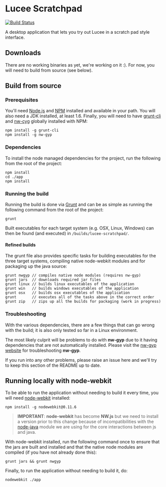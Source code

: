 # Lucee Scratchpad

[![Build Status](https://travis-ci.org/DominicWatson/lucee-scratchpad.svg?branch=master)](https://travis-ci.org/DominicWatson/lucee-scratchpad)

A desktop application that lets you try out Lucee in a scratch pad style interface.

## Downloads

There are no working binaries as yet, we're working on it :). For now, you will need to build from source (see below).

## Build from source

### Prerequisites

You'll need [Node.js](https://nodejs.org/) and [NPM](https://www.npmjs.com/) installed and available in your path. You will also need a JDK installed, at least 1.6. Finally, you will need to have [grunt-cli](https://github.com/gruntjs/grunt-cli) and [nw-cyg](https://github.com/nwjs/nw-gyp) globally installed with NPM:

    npm install -g grunt-cli
    npm install -g nw-gyp

### Dependencies

To install the node managed dependencies for the project, run the following from the root of the project:

    npm install
    cd ./app
    npm install

### Running the build

Running the build is done via [Grunt](http://gruntjs.com/) and can be as simple as running the following command from the root of the project:

    grunt

Built executables for each target system (e.g. OSX, Linux, Windows) can then be found (and executed) in `/builds/lucee-scratchpad/`.

#### Refined builds

The grunt file also provides specific tasks for building executables for the three target systems, compiling native node-webkit modules and for packaging up the java source:

    grunt nwgyp // compiles native node modules (requires nw-gyp)
    grunt jars  // downloads required jar files
	grunt linux // builds linux executables of the application
	grunt win   // builds windows executables of the application
	grunt osx   // builds osx executables of the application
    grunt       // executes all of the tasks above in the correct order
    grunt zip   // zips up all the builds for packaging (work in progress)

### Troubleshooting

With the various dependencies, there are a few things that can go wrong with the build; it is also only tested so far in a Linux environment.

The most likely culprit will be problems to do with **nw-gyp** due to it having dependencies that are not automatically installed. Please visit the [nw-gyp website](https://github.com/nwjs/nw-gyp) for troubleshooting **nw-gyp**.

If you run into any other problems, please raise an issue here and we'll try to keep this section of the README up to date.


## Running locally with node-webkit

To be able to run the application without needing to build it every time, you will need [node-webkit](https://github.com/nwjs/nw.js) installed:

    npm install -g nodewebkit@0.11.6

> **IMPORTANT**: **node-webkit** has become **NW.js** but we need to install a version prior to this change because of incompatibilities with the [node-java](https://github.com/joeferner/node-java) module we are using for the core interactions between js and java.

With node-webkit installed, run the following command once to ensure that the jars are built and installed and that the native node modules are compiled (if you have not already done this):

    grunt jars && grunt nwgyp

Finally, to run the application without needing to build it, do:

    nodewebkit ./app

